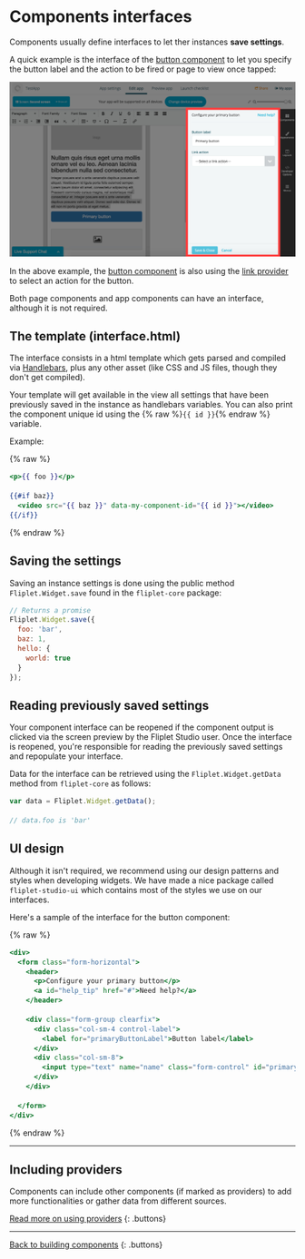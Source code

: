 # Components interfaces

Components usually define interfaces to let ther instances **save settings**.

A quick example is the interface of the [button component](https://github.com/Fliplet/fliplet-widget-primary-button) to let you specify the button label and the action to be fired or page to view once tapped:

![Component interface](../assets/img/component-interface.jpg)

In the above example, the [button component](https://github.com/Fliplet/fliplet-widget-primary-button) is also using the [link provider](https://github.com/Fliplet/fliplet-widget-link) to select an action for the button.

Both page components and app components can have an interface, although it is not required.

## The template (interface.html)

The interface consists in a html template which gets parsed and compiled via [Handlebars](http://handlebarsjs.com/), plus any other asset (like CSS and JS files, though they don't get compiled).

Your template will get available in the view all settings that have been previously saved in the instance as handlebars variables. You can also print the component unique id using the {% raw %}`{{ id }}`{% endraw %} variable.

Example:

{% raw %}
```handlebars
<p>{{ foo }}</p>

{{#if baz}}
  <video src="{{ baz }}" data-my-component-id="{{ id }}"></video>
{{/if}}
```
{% endraw %}

## Saving the settings

Saving an instance settings is done using the public method `Fliplet.Widget.save` found in the `fliplet-core` package:

```js
// Returns a promise
Fliplet.Widget.save({
  foo: 'bar',
  baz: 1,
  hello: {
    world: true
  }
});
```

## Reading previously saved settings

Your component interface can be reopened if the component output is clicked via the screen preview by the Fliplet Studio user. Once the interface is reopened, you're responsible for reading the previously saved settings and repopulate your interface.

Data for the interface can be retrieved using the `Fliplet.Widget.getData` method from `fliplet-core` as follows:

```js
var data = Fliplet.Widget.getData();

// data.foo is 'bar'
```

## UI design

Although it isn't required, we recommend using our design patterns and styles when developing widgets. We have made a nice package called `fliplet-studio-ui` which contains most of the styles we use on our interfaces.

Here's a sample of the interface for the button component:

{% raw %}
```handlebars
<div>
  <form class="form-horizontal">
    <header>
      <p>Configure your primary button</p>
      <a id="help_tip" href="#">Need help?</a>
    </header>

    <div class="form-group clearfix">
      <div class="col-sm-4 control-label">
        <label for="primaryButtonLabel">Button label</label>
      </div>
      <div class="col-sm-8">
        <input type="text" name="name" class="form-control" id="primaryButtonLabel" placeholder="Label" value="{{#if label}}{{label}}{{else}}Primary button{{/if}}" required />
      </div>
    </div>

  </form>
</div>
```
{% endraw %}

---

## Including providers

Components can include other components (if marked as providers) to add more functionalities or gather data from different sources.

[Read more on using providers](Using-Providers.md)
{: .buttons}

---

[Back to building components](../Building-components#the-component-definition-file.md)
{: .buttons}